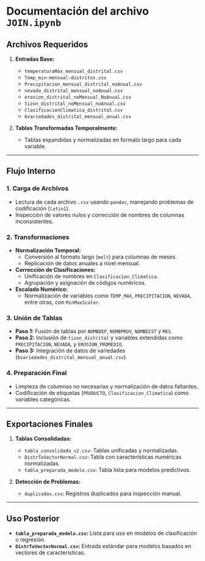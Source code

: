 # Documentación del archivo `JOIN.ipynb`

## Archivos Requeridos

1. **Entradas Base:**
   - `temperaturaMax_mensual_distrital.csv`
   - `Temp_min-mensual-distritos.csv`
   - `Precipitacion_mensual_distrital_noAnual.csv`
   - `nevada_distrital_mensual_noAnual.csv`
   - `erosion_distrital_noMensual_NoAnual.csv`
   - `tizon_distrital_noMensual_noAnual.csv`
   - `ClasificacionClimatica_distrital.csv`
   - `6variedades_distrital_mensual_anual.csv`

2. **Tablas Transformadas Temporalmente:**
   - Tablas expandidas y normalizadas en formato largo para cada variable.

---

## Flujo Interno

### **1. Carga de Archivos**
   - Lectura de cada archivo `.csv` usando `pandas`, manejando problemas de codificación (`latin1`).
   - Inspección de valores nulos y corrección de nombres de columnas inconsistentes.

### **2. Transformaciones**
   - **Normalización Temporal:**
     - Conversión al formato largo (`melt`) para columnas de meses.
     - Replicación de datos anuales a nivel mensual.
   - **Corrección de Clasificaciones:**
     - Unificación de nombres en `Clasificacion_Climatica`.
     - Agrupación y asignación de códigos numéricos.
   - **Escalado Numérico:**
     - Normalización de variables como `TEMP_MAX`, `PRECIPITACION`, `NEVADA`, entre otras, con `MinMaxScaler`.

### **3. Unión de Tablas**
   - **Paso 1:** Fusión de tablas por `NOMBDEP`, `NOMBPROV`, `NOMBDIST` y `MES`.
   - **Paso 2:** Inclusión de `tizon_distrital` y variables extendidas como `PRECIPITACION`, `NEVADA`, y `EROSION_PROMEDIO`.
   - **Paso 3:** Integración de datos de variedades (`6variedades_distrital_mensual_anual.csv`).

### **4. Preparación Final**
   - Limpieza de columnas no necesarias y normalización de datos faltantes.
   - Codificación de etiquetas (`PRODUCTO`, `Clasificacion_Climatica`) como variables categóricas.

---

## Exportaciones Finales

1. **Tablas Consolidadas:**
   - `tabla_consolidada_v2.csv`: Tablas unificadas y normalizadas.
   - `DistrToVectorNormal.csv`: Tabla con características numéricas normalizadas.
   - `tabla_preparada_modelo.csv`: Tabla lista para modelos predictivos.

2. **Detección de Problemas:**
   - `duplicados.csv`: Registros duplicados para inspección manual.

---

## Uso Posterior

- **`tabla_preparada_modelo.csv`:** Lista para uso en modelos de clasificación o regresión.
- **`DistrToVectorNormal.csv`:** Entrada estándar para modelos basados en vectores de características.
